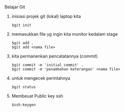 Belajar Git

1. inisiasi projek git (lokal) laptop kita
    ```
    $git init
    ```
2. memasukkan file yg ingin kita monitor kedalam stage
    ```
    $git add .
    $git add <nama file> 
    ```  
3. kita permanenkan pencatatannya (commit)
    ```
    $git commit -m 'initial commit' .
    $git commit -m 'penambahan keterangan' <nama file> 
4. untuk mengecek perintahnya
    ```
    $git status
    ```
5. Membeuat Public key ssh
    ```
    $ssh-keygen
    ```